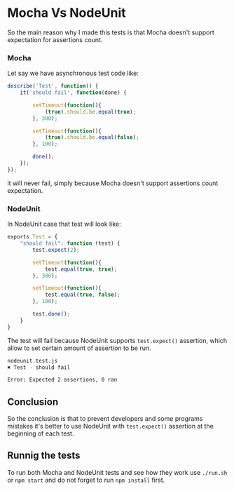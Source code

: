 # Mocha Vs NodeUnit

So the main reason why I made this tests is that Mocha doesn't support expectation for assertions count.

### Mocha
Let say we have asynchronous test code like:

```JavaScript
describe('Test', function() {
    it('should fail', function(done) {

        setTimeout(function(){
            (true).should.be.equal(true);
        }, 300);

        setTimeout(function(){
            (true).should.be.equal(false);
        }, 100);

        done();
    });
});
```

it will never fail, simply because Mocha doesn't support assertions count expectation.

### NodeUnit
In NodeUnit case that test will look like:
```JavaScript
exports.Test = {
    "should fail": function (test) {
        test.expect(2);

        setTimeout(function(){
            test.equal(true, true);
        }, 300);

        setTimeout(function(){
            test.equal(true, false);
        }, 100);

        test.done();
    }
}
```

The test will fail because NodeUnit supports ```test.expect()``` assertion, which allow to set certain amount of assertion to be run.
```bash
nodeunit.test.js
✖ Test - should fail

Error: Expected 2 assertions, 0 ran
```

## Conclusion
So the conclusion is that to prevent developers and some programs mistakes it's better to use NodeUnit with ```test.expect()``` assertion at the beginning of each test.

## Runnig the tests
To run both Mocha and NodeUnit tests and see how they work use ```./run.sh``` or ```npm start``` and do not forget to run ```npm install``` first.

